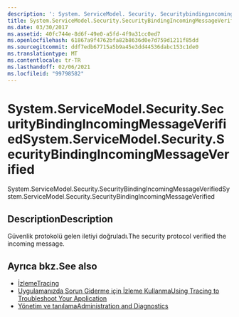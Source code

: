 ```yaml
---
description: ': System. ServiceModel. Security. Securitybindingıncomingmessagedoğrulandı hakkında daha fazla bilgi edinin'
title: System.ServiceModel.Security.SecurityBindingIncomingMessageVerified
ms.date: 03/30/2017
ms.assetid: 40fc744e-8d6f-49e0-a5fd-4f9a31cc0ed7
ms.openlocfilehash: 61867a9f4762bfa82b8636d0e7d759d1211f85dd
ms.sourcegitcommit: ddf7edb67715a5b9a45e3dd44536dabc153c1de0
ms.translationtype: MT
ms.contentlocale: tr-TR
ms.lasthandoff: 02/06/2021
ms.locfileid: "99798582"
---
```

# <a name="systemservicemodelsecuritysecuritybindingincomingmessageverified"></a><span data-ttu-id="35222-103">System.ServiceModel.Security.SecurityBindingIncomingMessageVerified</span><span class="sxs-lookup"><span data-stu-id="35222-103">System.ServiceModel.Security.SecurityBindingIncomingMessageVerified</span></span>

<span data-ttu-id="35222-104">System.ServiceModel.Security.SecurityBindingIncomingMessageVerified</span><span class="sxs-lookup"><span data-stu-id="35222-104">System.ServiceModel.Security.SecurityBindingIncomingMessageVerified</span></span>  
  
## <a name="description"></a><span data-ttu-id="35222-105">Description</span><span class="sxs-lookup"><span data-stu-id="35222-105">Description</span></span>  

 <span data-ttu-id="35222-106">Güvenlik protokolü gelen iletiyi doğruladı.</span><span class="sxs-lookup"><span data-stu-id="35222-106">The security protocol verified the incoming message.</span></span>  
  
## <a name="see-also"></a><span data-ttu-id="35222-107">Ayrıca bkz.</span><span class="sxs-lookup"><span data-stu-id="35222-107">See also</span></span>

- [<span data-ttu-id="35222-108">İzleme</span><span class="sxs-lookup"><span data-stu-id="35222-108">Tracing</span></span>](index.md)
- [<span data-ttu-id="35222-109">Uygulamanızda Sorun Giderme için İzleme Kullanma</span><span class="sxs-lookup"><span data-stu-id="35222-109">Using Tracing to Troubleshoot Your Application</span></span>](using-tracing-to-troubleshoot-your-application.md)
- [<span data-ttu-id="35222-110">Yönetim ve tanılama</span><span class="sxs-lookup"><span data-stu-id="35222-110">Administration and Diagnostics</span></span>](../index.md)
